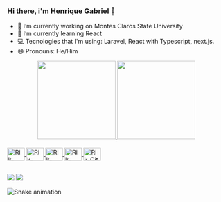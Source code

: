 ### Hi there, i'm Henrique Gabriel 👋

- 🔭 I’m currently working on Montes Claros State University
- 🌱 I’m currently learning React
- 💻 Tecnologies that I'm using: Laravel, React with Typescript, next.js.
- 😄 Pronouns: He/Him

<div align="center">
  <a href="https://github.com/Henriquegab">
  <img height="180em" src="https://github-readme-stats.vercel.app/api?username=Henriquegab&show_icons=true&theme=tokyonight&include_all_commits=true&count_private=false"/>
  <img height="180em" src="https://github-readme-stats.vercel.app/api/top-langs/?username=Henriquegab&layout=compact&langs_count=7&theme=tokyonight"/>
</div>
<div style="display: inline_block"><br>
  <img align="center" alt="Rik-Laravel" height="30" width="40" src="https://cdn.jsdelivr.net/gh/devicons/devicon/icons/laravel/laravel-plain.svg">
  
  <img align="center" alt="Rik-Javascript" height="30" width="40" src="https://cdn.jsdelivr.net/gh/devicons/devicon/icons/javascript/javascript-original.svg">
  <img align="center" alt="Rik-Typescript" height="30" width="40" src="https://cdn.jsdelivr.net/gh/devicons/devicon/icons/typescript/typescript-original.svg">
  <img align="center" alt="Rik-React" height="30" width="40" src="https://cdn.jsdelivr.net/gh/devicons/devicon/icons/react/react-original.svg">
  
  <img align="center" alt="Rik-Git" height="30" width="40" src="https://cdn.jsdelivr.net/gh/devicons/devicon/icons/git/git-original.svg">
  
  
  
  ##
 
  <div> 
  
  <a href="https://www.instagram.com/henrique.gab1609" target="_blank"><img src="https://img.shields.io/badge/-Instagram-%23E4405F?style=for-the-badge&logo=instagram&logoColor=white" target="_blank"></a> 
  <a href="https://www.linkedin.com/in/henrique-gabriel-siqueira-da-cruz-0826a4146/" target="_blank"><img src="https://img.shields.io/badge/-LinkedIn-%230077B5?style=for-the-badge&logo=linkedin&logoColor=white" target="_blank"></a> 
    
  </div>
  
  ![Snake animation](https://github.com/Henriquegab/Henriquegab/blob/output/github-contribution-grid-snake.svg)
  
